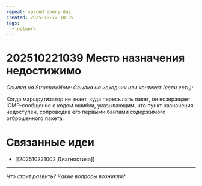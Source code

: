 ```yaml
---
repeat: spaced every day
created: 2025-10-22 10:39
tags:
  - network
---
```

# 202510221039 Место назначения недостижимо

*Ссылка на StructureNote:*
*Ссылка на исходник или контекст (если есть):*

Когда маршрутизатор не знает, куда пересылать пакет, он возвращает ICMP-сообщение с кодом ошибки, указывающим, что пункт назначения недоступен, сопроводив его первыми байтами содержимого отброшенного пакета.

# Связанные идеи

- [[202510221002 Диагностика]]

---

*Что стоит развить? Какие вопросы возникли?*
